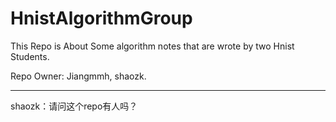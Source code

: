# HnistAlgorithmGroup

This Repo is About Some algorithm notes that are wrote by two Hnist Students.

Repo Owner: Jiangmmh, shaozk.

---

shaozk：请问这个repo有人吗？
